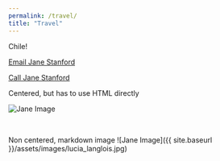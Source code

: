 ```yaml
---
permalink: /travel/
title: "Travel"
---
```


Chile!


[Email Jane Stanford](mailto:janestanford@university.edu?subject=Hi%20Jane,%20attn%20website%20reference)

[Call Jane Stanford](tel:+14155551212)

Centered, but has to use HTML directly
<div class="text-center">
  <img src="{{ site.baseurl }}/assets/images/janestanford.jpg" alt="Jane Image">
</div>

<p>&nbsp;</p>
Non centered, markdown image
![Jane Image]({{ site.baseurl }}/assets/images/lucia_langlois.jpg)
